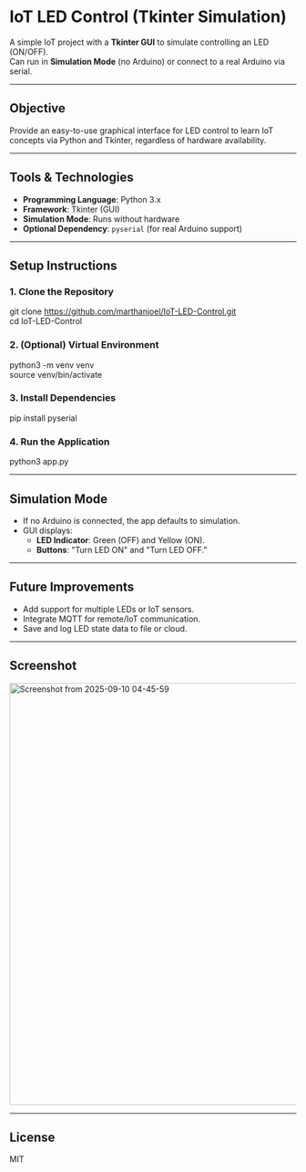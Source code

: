 # IoT LED Control (Tkinter Simulation)

A simple IoT project with a **Tkinter GUI** to simulate controlling an LED (ON/OFF).  
Can run in **Simulation Mode** (no Arduino) or connect to a real Arduino via serial.

---

## Objective
Provide an easy-to-use graphical interface for LED control to learn IoT concepts via Python and Tkinter, regardless of hardware availability.

---

## Tools & Technologies
- **Programming Language**: Python 3.x  
- **Framework**: Tkinter (GUI)  
- **Simulation Mode**: Runs without hardware  
- **Optional Dependency**: `pyserial` (for real Arduino support)

---

## Setup Instructions

### 1. Clone the Repository
 git clone https://github.com/marthanjoel/IoT-LED-Control.git  
cd IoT-LED-Control  

### 2. (Optional) Virtual Environment
python3 -m venv venv  
source venv/bin/activate  

### 3. Install Dependencies
pip install pyserial  

### 4. Run the Application
python3 app.py  

---

## Simulation Mode
- If no Arduino is connected, the app defaults to simulation.
- GUI displays:
  - **LED Indicator**: Green (OFF) and Yellow (ON).
  - **Buttons**: "Turn LED ON" and "Turn LED OFF."

---

## Future Improvements
- Add support for multiple LEDs or IoT sensors.
- Integrate MQTT for remote/IoT communication.
- Save and log LED state data to file or cloud.

---

## Screenshot

<img width="1158" height="740" alt="Screenshot from 2025-09-10 04-45-59" src="https://github.com/user-attachments/assets/706efd10-3624-435a-b3bf-c7803bcb32e9" />

---

## License
MIT
